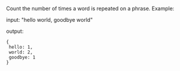 Count the number of times a word is repeated on a phrase. Example:

input: "hello world, goodbye world"


output:
````
{
 hello: 1,
 world: 2,
 goodbye: 1 
}
````